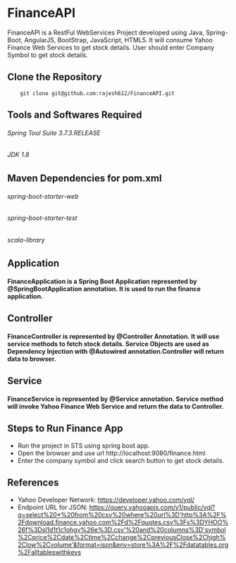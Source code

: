 # FinanceAPI
FinanceAPI is a RestFul WebServices Project developed using Java, Spring-Boot, AngularJS, BootStrap, JavaScript, HTML5. It will consume Yahoo Finance Web Services to get stock details. User should enter Company Symbol to get stock details. 
## Clone the Repository
		git clone git@github.com:rajesh612/FinanceAPI.git
## Tools and Softwares Required
###### Spring Tool Suite 3.7.3.RELEASE
###### JDK 1.8
## Maven Dependencies for pom.xml
###### spring-boot-starter-web
###### spring-boot-starter-test
###### scala-library
## Application
#### FinanceApplication is a Spring Boot Application represented by @SpringBootApplication annotation. It is used to run the finance application.

## Controller 
#### FinanceController is represented by @Controller Annotation. It will use service methods to fetch stock details. Service Objects are used as Dependency Injection with @Autowired annotation.Controller will return data to browser.

## Service
#### FinanceService is represented by @Service annotation. Service method will invoke Yahoo Finance Web Service and return the data to Controller. 
## Steps to Run Finance App
- Run the project in STS using spring boot app.
- Open the browser and use url http://localhost:9080/finance.html
- Enter the company symbol and click search button to get stock details.
## References
- Yahoo Developer Network: https://developer.yahoo.com/yql/
- Endpoint URL for JSON: https://query.yahooapis.com/v1/public/yql?q=select%20*%20from%20csv%20where%20url%3D'http%3A%2F%2Fdownload.finance.yahoo.com%2Fd%2Fquotes.csv%3Fs%3DYHOO%26f%3Dsl1d1t1c1ohgv%26e%3D.csv'%20and%20columns%3D'symbol%2Cprice%2Cdate%2Ctime%2Cchange%2CpreviousClose%2Chigh%2Clow%2Cvolume'&format=json&env=store%3A%2F%2Fdatatables.org%2Falltableswithkeys


